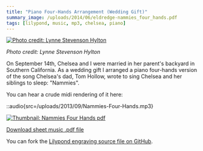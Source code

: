 ```yaml
---
title: "Piano Four-Hands Arrangement (Wedding Gift)"
summary_image: /uploads/2014/06/eldredge-nammies_four_hands.pdf
tags: [lilypond, music, mp3, chelsea, piano]
---
```


[![Photo credit: Lynne Stevenson Hylton](/uploads/2013/09/wedding_dance_web.jpg)](/uploads/2013/09/wedding_dance_web.jpg)

_Photo credit: Lynne Stevenson Hylton_

On September 14th, Chelsea and I were married in her parent's backyard in Southern California. As a wedding gift I arranged a piano four-hands version of the song Chelsea's dad, Tom Hollow, wrote to sing Chelsea and her siblings to sleep: "Nammies".

You can hear a crude midi rendering of it here:

::audio{src=/uploads/2013/09/Nammies-Four-Hands.mp3}

[![Thumbnail: Nammies Four Hands pdf](/uploads/2013/09/eldredge-nammies_four_hands.png)](/uploads/2014/06/eldredge-nammies_four_hands.pdf)

[Download sheet music .pdf file](/uploads/2014/06/eldredge-nammies_four_hands.pdf)

You can fork the [Lilypond engraving source file on GitHub](https://github.com/captbaritone/eldredge-nammies_four_hands).
